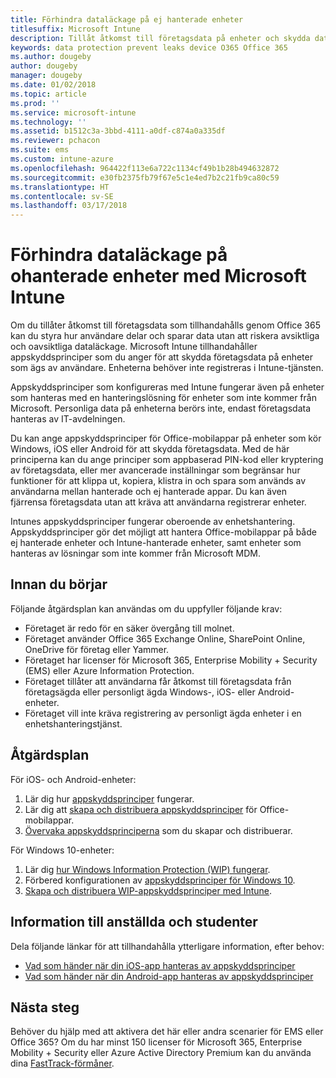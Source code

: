 ```yaml
---
title: Förhindra dataläckage på ej hanterade enheter
titlesuffix: Microsoft Intune
description: Tillåt åtkomst till företagsdata på enheter och skydda data från dataläckage med Microsoft Intune.
keywords: data protection prevent leaks device O365 Office 365
ms.author: dougeby
author: dougeby
manager: dougeby
ms.date: 01/02/2018
ms.topic: article
ms.prod: ''
ms.service: microsoft-intune
ms.technology: ''
ms.assetid: b1512c3a-3bbd-4111-a0df-c874a0a335df
ms.reviewer: pchacon
ms.suite: ems
ms.custom: intune-azure
ms.openlocfilehash: 964422f113e6a722c1134cf49b1b28b494632872
ms.sourcegitcommit: e30fb2375fb79f67e5c1e4ed7b2c21fb9ca80c59
ms.translationtype: HT
ms.contentlocale: sv-SE
ms.lasthandoff: 03/17/2018
---
```

# <a name="prevent-data-leaks-on-non-managed-devices-using-microsoft-intune"></a>Förhindra dataläckage på ohanterade enheter med Microsoft Intune

Om du tillåter åtkomst till företagsdata som tillhandahålls genom Office 365 kan du styra hur användare delar och sparar data utan att riskera avsiktliga och oavsiktliga dataläckage. Microsoft Intune tillhandahåller appskyddsprinciper som du anger för att skydda företagsdata på enheter som ägs av användare. Enheterna behöver inte registreras i Intune-tjänsten. 

Appskyddsprinciper som konfigureras med Intune fungerar även på enheter som hanteras med en hanteringslösning för enheter som inte kommer från Microsoft. Personliga data på enheterna berörs inte, endast företagsdata hanteras av IT-avdelningen. 

Du kan ange appskyddsprinciper för Office-mobilappar på enheter som kör Windows, iOS eller Android för att skydda företagsdata. Med de här principerna kan du ange principer som appbaserad PIN-kod eller kryptering av företagsdata, eller mer avancerade inställningar som begränsar hur funktioner för att klippa ut, kopiera, klistra in och spara som används av användarna mellan hanterade och ej hanterade appar. Du kan även fjärrensa företagsdata utan att kräva att användarna registrerar enheter. 

Intunes appskyddsprinciper fungerar oberoende av enhetshantering. Appskyddsprinciper gör det möjligt att hantera Office-mobilappar på både ej hanterade enheter och Intune-hanterade enheter, samt enheter som hanteras av lösningar som inte kommer från Microsoft MDM. 

## <a name="before-you-begin"></a>Innan du börjar

Följande åtgärdsplan kan användas om du uppfyller följande krav:
* Företaget är redo för en säker övergång till molnet.
* Företaget använder Office 365 Exchange Online, SharePoint Online, OneDrive för företag eller Yammer.
* Företaget har licenser för Microsoft 365, Enterprise Mobility + Security (EMS) eller Azure Information Protection.
* Företaget tillåter att användarna får åtkomst till företagsdata från företagsägda eller personligt ägda Windows-, iOS- eller Android-enheter. 
* Företaget vill inte kräva registrering av personligt ägda enheter i en enhetshanteringstjänst. 

## <a name="action-plan"></a>Åtgärdsplan

För iOS- och Android-enheter: 

1. Lär dig hur [appskyddsprinciper](app-protection-policy.md) fungerar.
2. Lär dig att [skapa och distribuera appskyddsprinciper](app-protection-policies.md) för Office-mobilappar. 
3. [Övervaka appskyddsprinciperna](app-protection-policies-monitor.md) som du skapar och distribuerar. 

För Windows 10-enheter: 

1. Lär dig [hur Windows Information Protection (WIP) fungerar](https://docs.microsoft.com/windows/threat-protection/windows-information-protection/protect-enterprise-data-using-wip). 
2. Förbered konfigurationen av [appskyddsprinciper för Windows 10](app-protection-policies-configure-windows-10.md).
3. [Skapa och distribuera WIP-appskyddsprinciper med Intune](windows-information-protection-policy-create.md).

## <a name="what-to-tell-employees-and-students"></a>Information till anställda och studenter

Dela följande länkar för att tillhandahålla ytterligare information, efter behov: 
* [Vad som händer när din iOS-app hanteras av appskyddsprinciper](app-protection-enabled-apps-ios.md)
* [Vad som händer när din Android-app hanteras av appskyddsprinciper](app-protection-enabled-apps-android.md) 

## <a name="next-steps"></a>Nästa steg

Behöver du hjälp med att aktivera det här eller andra scenarier för EMS eller Office 365? Om du har minst 150 licenser för Microsoft 365, Enterprise Mobility + Security eller Azure Active Directory Premium kan du använda dina [FastTrack-förmåner](https://docs.microsoft.com/enterprise-mobility-security/solutions/enterprise-mobility-fasttrack-program). 